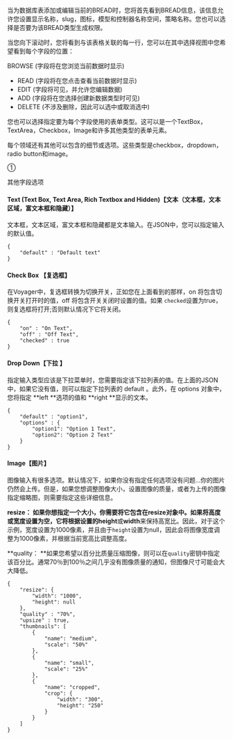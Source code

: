 当为数据库表添加或编辑当前的BREAD时，您将首先看到BREAD信息，该信息允许您设置显示名称，slug，图标，模型和控制器名称空间，策略名称。您也可以选择是否要为该BREAD类型生成权限。

当您向下滚动时，您将看到与该表格关联的每一行，您可以在其中选择视图中您希望看到每个字段的位置：

BROWSE \(字段将在您浏览当前数据时显示\)

* READ \(字段将在您点击查看当前数据时显示\)
* EDIT \(字段将可见，并允许您编辑数据\)
* ADD \(字段将在您选择创建新数据类型时可见\)
* DELETE \(不涉及删除，因此可以选中或取消选中\)

您也可以选择指定要为每个字段使用的表单类型。这可以是一个TextBox，TextArea，Checkbox，Image和许多其他类型的表单元素。

每个领域还有其他可以包含的细节或选项。这些类型是checkbox，dropdown，radio button和image。

①

其他字段选项

#### Text \(Text Box, Text Area, Rich Textbox and Hidden\)【文本（文本框，文本区域，富文本框和隐藏）】

文本框，文本区域，富文本框和隐藏都是文本输入。在JSON中，您可以指定输入的默认值。

```
{
    "default" : "Default text"
}
```

#### Check Box 【复选框】

在Voyager中，复选框转换为切换开关，正如您在上面看到的那样，on 将包含切换开关打开时的值，off 将包含开关关闭时设置的值。如果 `checked`设置为true，则复选框将打开;否则默认情况下它将关闭。

```
{
    "on" : "On Text",
    "off" : "Off Text",
    "checked" : true
}
```

#### Drop Down【下拉 】

指定输入类型应该是下拉菜单时，您需要指定该下拉列表的值。在上面的JSON中，如果它没有值，则可以指定下拉列表的 default 。此外，在 options 对象中，您将指定 **left **选项的值和 **right **显示的文本。

```
{
    "default" : "option1",
    "options" : {
        "option1": "Option 1 Text",
        "option2": "Option 2 Text"
    }
}
```

#### Image【图片】

图像输入有很多选项。默认情况下，如果你没有指定任何选项没有问题...你的图片仍然会上传。但是，如果您想调整图像大小，设置图像的质量，或者为上传的图像指定缩略图，则需要指定这些详细信息。

**resize： **如果你想指定一个大小，你需要将它包含在resize对象中。如果将高度或宽度设置为空，它将根据设置的**height**或**width**来保持高宽比。因此，对于这个示例，宽度设置为1000像素，并且由于`height`设置为null，因此会将图像宽度调整为1000像素，并根据当前宽高比调整高度。

**quality： **如果您希望以百分比质量压缩图像，则可以在`quality`密钥中指定该百分比。通常70％到100％之间几乎没有图像质量的通知，但图像尺寸可能会大大降低。

```
{
    "resize": {
        "width": "1000",
        "height": null
    },
    "quality" : "70%",
    "upsize" : true,
    "thumbnails": [
        {
            "name": "medium",
            "scale": "50%"
        },
        {
            "name": "small",
            "scale": "25%"
        },
        {
            "name": "cropped",
            "crop": {
                "width": "300",
                "height": "250"
            }
        }
    ]
}
```



